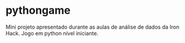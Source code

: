 # pythongame
Mini projeto apresentado durante as aulas de análise de dados da Iron Hack. 
Jogo em python nível iniciante. 
